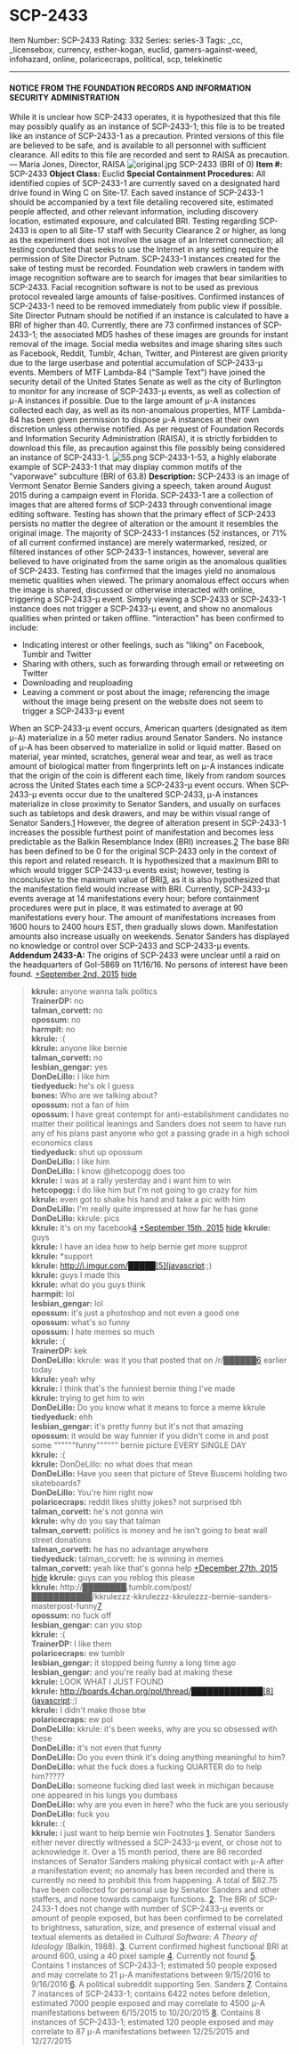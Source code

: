 # SCP-2433
Item Number: SCP-2433
Rating: 332
Series: series-3
Tags: _cc, _licensebox, currency, esther-kogan, euclid, gamers-against-weed, infohazard, online, polaricecraps, political, scp, telekinetic

---

#### NOTICE FROM THE FOUNDATION RECORDS AND INFORMATION SECURITY ADMINISTRATION
While it is unclear how SCP-2433 operates, it is hypothesized that this file may possibly qualify as an instance of SCP-2433-1; this file is to be treated like an instance of SCP-2433-1 as a precaution. Printed versions of this file are believed to be safe, and is available to all personnel with sufficient clearance. All edits to this file are recorded and sent to RAISA as precaution.
— Maria Jones, Director, RAISA
![original.jpg](https://scp-wiki.wdfiles.com/local--files/scp-2433/original.jpg)
SCP-2433 (BRI of 0)
**Item #:** SCP-2433
**Object Class:** Euclid
**Special Containment Procedures:** All identified copies of SCP-2433-1 are currently saved on a designated hard drive found in Wing C on Site-17. Each saved instance of SCP-2433-1 should be accompanied by a text file detailing recovered site, estimated people affected, and other relevant information, including discovery location, estimated exposure, and calculated BRI. Testing regarding SCP-2433 is open to all Site-17 staff with Security Clearance 2 or higher, as long as the experiment does not involve the usage of an Internet connection; all testing conducted that seeks to use the Internet in any setting require the permission of Site Director Putnam. SCP-2433-1 instances created for the sake of testing must be recorded.
Foundation web crawlers in tandem with image recognition software are to search for images that bear similarities to SCP-2433. Facial recognition software is not to be used as previous protocol revealed large amounts of false-positives. Confirmed instances of SCP-2433-1 need to be removed immediately from public view if possible. Site Director Putnam should be notified if an instance is calculated to have a BRI of higher than 40.
Currently, there are 73 confirmed instances of SCP-2433-1; the associated MD5 hashes of these images are grounds for instant removal of the image. Social media websites and image sharing sites such as Facebook, Reddit, Tumblr, 4chan, Twitter, and Pinterest are given priority due to the large userbase and potential accumulation of SCP-2433-μ events.
Members of MTF Lambda-84 ("Sample Text") have joined the security detail of the United States Senate as well as the city of Burlington to monitor for any increase of SCP-2433-μ events, as well as collection of μ-A instances if possible. Due to the large amount of μ-A instances collected each day, as well as its non-anomalous properties, MTF Lambda-84 has been given permission to dispose μ-A instances at their own discretion unless otherwise notified.
As per request of Foundation Records and Information Security Administration (RAISA), it is strictly forbidden to download this file, as precaution against this file possibly being considered an instance of SCP-2433-1.
![55.png](https://scp-wiki.wdfiles.com/local--files/scp-2433/55.png)
SCP-2433-1-53, a highly elaborate example of SCP-2433-1 that may display common motifs of the "vaporwave" subculture (BRI of 63.8)
**Description:** SCP-2433 is an image of Vermont Senator Bernie Sanders giving a speech, taken around August 2015 during a campaign event in Florida.
SCP-2433-1 are a collection of images that are altered forms of SCP-2433 through conventional image editing software. Testing has shown that the primary effect of SCP-2433 persists no matter the degree of alteration or the amount it resembles the original image. The majority of SCP-2433-1 instances (52 instances, or 71% of all current confirmed instance) are merely watermarked, resized, or filtered instances of other SCP-2433-1 instances, however, several are believed to have originated from the same origin as the anomalous qualities of SCP-2433.
Testing has confirmed that the images yield no anomalous memetic qualities when viewed. The primary anomalous effect occurs when the image is shared, discussed or otherwise interacted with online, triggering a SCP-2433-μ event. Simply viewing a SCP-2433 or SCP-2433-1 instance does not trigger a SCP-2433-μ event, and show no anomalous qualities when printed or taken offline. "Interaction" has been confirmed to include:
  * Indicating interest or other feelings, such as "liking" on Facebook, Tumblr and Twitter
  * Sharing with others, such as forwarding through email or retweeting on Twitter
  * Downloading and reuploading
  * Leaving a comment or post about the image; referencing the image without the image being present on the website does not seem to trigger a SCP-2433-μ event

When an SCP-2433-μ event occurs, American quarters (designated as item μ-A) materialize in a 50 meter radius around Senator Sanders. No instance of μ-A has been observed to materialize in solid or liquid matter. Based on material, year minted, scratches, general wear and tear, as well as trace amount of biological matter from fingerprints left on μ-A instances indicate that the origin of the coin is different each time, likely from random sources across the United States each time a SCP-2433-μ event occurs.
When SCP-2433-μ events occur due to the unaltered SCP-2433, μ-A instances materialize in close proximity to Senator Sanders, and usually on surfaces such as tabletops and desk drawers, and may be within visual range of Senator Sanders.[1](javascript:;) However, the degree of alteration present in SCP-2433-1 increases the possible furthest point of manifestation and becomes less predictable as the Balkin Resemblance Index (BRI) increases.[2](javascript:;)
The base BRI has been defined to be 0 for the original SCP-2433 only in the context of this report and related research. It is hypothesized that a maximum BRI to which would trigger SCP-2433-μ events exist; however, testing is inconclusive to the maximum value of BRI[3](javascript:;), as it is also hypothesized that the manifestation field would increase with BRI.
Currently, SCP-2433-μ events average at 14 manifestations every hour; before containment procedures were put in place, it was estimated to average at 90 manifestations every hour. The amount of manifestations increases from 1600 hours to 2400 hours EST, then gradually slows down. Manifestation amounts also increase usually on weekends.
Senator Sanders has displayed no knowledge or control over SCP-2433 and SCP-2433-μ events.
**Addendum 2433-A:** The origins of SCP-2433 were unclear until a raid on the headquarters of GoI-5869 on 11/16/16. No persons of interest have been found.
[+September 2nd, 2015](javascript:;)
[hide](javascript:;)
> **kkrule:** anyone wanna talk politics  
>  **TrainerDP:** no  
>  **talman_corvett:** no  
>  **opossum:** no  
>  **harmpit:** no  
>  **kkrule:** :(  
>  **kkrule:** anyone like bernie  
>  **talman_corvett:** no  
>  **lesbian_gengar:** yes  
>  **DonDeLillo:** I like him  
>  **tiedyeduck:** he's ok I guess  
>  **bones:** Who are we talking about?  
>  **opossum:** not a fan of him  
>  **opossum:** I have great contempt for anti-establishment candidates no matter their political leanings and Sanders does not seem to have run any of his plans past anyone who got a passing grade in a high school economics class  
>  **tiedyeduck:** shut up opossum  
>  **DonDeLillo:** I like him  
>  **DonDeLillo:** I know @hetcopogg does too  
>  **kkrule:** I was at a rally yesterday and i want him to win  
>  **hetcopogg:** I do like him but I'm not going to go crazy for him  
>  **kkrule:** even got to shake his hand and take a pic with him  
>  **DonDeLillo:** I'm really quite impressed at how far he has gone  
>  **DonDeLillo:** kkrule: pics  
>  **kkrule:** it's on my facebook[4](javascript:;)
[+September 15th, 2015](javascript:;)
[hide](javascript:;)
> **kkrule:** guys  
>  **kkrule:** I have an idea how to help bernie get more supprot  
>  **kkrule:** *support  
>  **kkrule:** http://i.imgur.com/█████[5](javascript:;)  
>  **kkrule:** guys I made this  
>  **kkrule:** what do you guys think  
>  **harmpit:** lol  
>  **lesbian_gengar:** lol  
>  **opossum:** it's just a photoshop and not even a good one  
>  **opossum:** what's so funny  
>  **opossum:** I hate memes so much  
>  **kkrule:** :(  
>  **TrainerDP:** kek  
>  **DonDeLillo:** kkrule: was it you that posted that on /r/██████[6](javascript:;) earlier today  
>  **kkrule:** yeah why  
>  **kkrule:** I think that's the funniest bernie thing I've made  
>  **kkrule:** trying to get him to win  
>  **DonDeLillo:** Do you know what it means to force a meme kkrule  
>  **tiedyeduck:** ehh  
>  **lesbian_gengar:** it's pretty funny but it's not that amazing  
>  **opossum:** it would be way funnier if you didn't come in and post some """"""funny"""""" bernie picture EVERY SINGLE DAY  
>  **kkrule:** :(  
>  **kkrule:** DonDeLillo: no what does that mean  
>  **DonDeLillo:** Have you seen that picture of Steve Buscemi holding two skateboards?  
>  **DonDeLillo:** You're him right now  
>  **polaricecraps:** reddit likes shitty jokes? not surprised tbh  
>  **talman_corvett:** he's not gonna win  
>  **kkrule:** why do you say that talman  
>  **talman_corvett:** politics is money and he isn't going to beat wall street donations  
>  **talman_corvett:** he has no advantage anywhere  
>  **tiedyeduck:** talman_corvett: he is winning in memes  
>  **talman_corvett:** yeah like that's gonna help
[+December 27th, 2015](javascript:;)
[hide](javascript:;)
> **kkrule:** guys can you reblog this please  
>  **kkrule:** http://████████.tumblr.com/post/███████████/kkrulezzz-kkrulezzz-kkrulezzz-bernie-sanders-masterpost-funny[7](javascript:;)  
>  **opossum:** no fuck off  
>  **lesbian_gengar:** can you stop  
>  **kkrule:** :(  
>  **TrainerDP:** I like them  
>  **polaricecraps:** ew tumblr  
>  **lesbian_gengar:** it stopped being funny a long time ago  
>  **lesbian_gengar:** and you're really bad at making these  
>  **kkrule:** LOOK WHAT I JUST FOUND  
>  **kkrule:** http://boards.4chan.org/pol/thread/█████████████[8](javascript:;)  
>  **kkrule:** I didn't make those btw  
>  **polaricecraps:** ew pol  
>  **DonDeLillo:** kkrule: it's been weeks, why are you so obsessed with these  
>  **DonDeLillo:** it's not even that funny  
>  **DonDeLillo:** Do you even think it's doing anything meaningful to him?  
>  **DonDeLillo:** what the fuck does a fucking QUARTER do to help him?????  
>  **DonDeLillo:** someone fucking died last week in michigan because one appeared in his lungs you dumbass  
>  **DonDeLillo:** why are you even in here? who the fuck are you seriously  
>  **DonDeLillo:** fuck you  
>  **kkrule:** :(  
>  **kkrule:** i just want to help bernie win
Footnotes
[1](javascript:;). Senator Sanders either never directly witnessed a SCP-2433-μ event, or chose not to acknowledge it. Over a 15 month period, there are 86 recorded instances of Senator Sanders making physical contact with μ-A after a manifestation event; no anomaly has been recorded and there is currently no need to prohibit this from happening. A total of $82.75 have been collected for personal use by Senator Sanders and other staffers, and none towards campaign functions.
[2](javascript:;). The BRI of SCP-2433-1 does not change with number of SCP-2433-μ events or amount of people exposed, but has been confirmed to be correlated to brightness, saturation, size, and presence of external visual and textual elements as detailed in _Cultural Software: A Theory of Ideology_ (Balkin, 1988).
[3](javascript:;). Current confirmed highest functional BRI at around 600, using a 40 pixel sample
[4](javascript:;). Currently not found
[5](javascript:;). Contains 1 instances of SCP-2433-1; estimated 50 people exposed and may correlate to 21 μ-A manifestations between 9/15/2016 to 9/16/2016
[6](javascript:;). A political subreddit supporting Sen. Sanders
[7](javascript:;). Contains 7 instances of SCP-2433-1; contains 6422 notes before deletion, estimated 7000 people exposed and may correlate to 4500 μ-A manifestations between 6/15/2015 to 10/20/2015
[8](javascript:;). Contains 8 instances of SCP-2433-1; estimated 120 people exposed and may correlate to 87 μ-A manifestations between 12/25/2015 and 12/27/2015